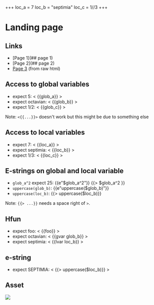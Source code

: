 +++
loc_a = 7
loc_b = "septimia"
loc_c = 1//3
+++

# Landing page

## Links

* [Page 1](## page 1)
* [Page 2](## page 2)
* [Page 3](/page3/) (from raw html)

## Access to global variables

* expect 5: < {{glob_a}} >
* expect octavian: < {{glob_b}} >
* expect 1/2: < {{glob_c}} >


Note: `<{{...}}>` doesn't work but this might be due to something else

## Access to local variables

* expect 7: < {{loc_a}} >
* expect septimia: < {{loc_b}} >
* expect 1/3: < {{loc_c}} >

## E-strings on global and local variable

* `glob_a^2` expect 25: {{e"$glob_a^2"}} {{> $glob_a^2 }}
* `uppercase(glob_b)`: {{e"uppercase($glob_b)"}}
* `uppercase(loc_b)`: {{> uppercase($loc_b)}}

Note: `{{> ...}}` needs a space right of `>`.

## Hfun

* expect foo: < {{foo}} >
* expect octavian: < {{gvar glob_b}} >
* expect septimia: < {{lvar loc_b}} >

## e-string

* expect SEPTIMIA: < {{> uppercase($loc_b)}} >

## Asset

![](/assets/pangolin.jpg)
